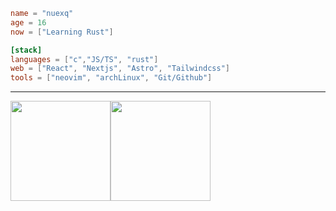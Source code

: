 ```toml
name = "nuexq"
age = 16
now = ["Learning Rust"]

[stack]
languages = ["c","JS/TS", "rust"]
web = ["React", "Nextjs", "Astro", "Tailwindcss"]
tools = ["neovim", "archLinux", "Git/Github"]
```

 
---
<img src="https://github-readme-stats.vercel.app/api/top-langs/?username=nuexq&theme=aura&show_icons=true&hide_border=true&layout=compact" height="160" /><img src="https://github-readme-stats.vercel.app/api?username=nuexq&show_icons=true&hide=contribs&theme=aura&hide_border=true&text_bold=false" height="160" />
